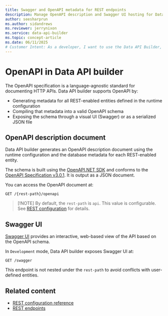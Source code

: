 ```yaml
---
title: Swagger and OpenAPI metadata for REST endpoints
description: Manage OpenAPI description and Swagger UI hosting for Data API builder's REST API endpoints feature.
author: seesharprun
ms.author: sidandrews
ms.reviewer: jerrynixon
ms.service: data-api-builder
ms.topic: concept-article
ms.date: 06/11/2025
# Customer Intent: As a developer, I want to use the Data API Builder, so that I can host OpenAPI/Swagger metadata.
---
```


# OpenAPI in Data API builder

The OpenAPI specification is a language-agnostic standard for documenting HTTP APIs. Data API builder supports OpenAPI by:

* Generating metadata for all REST-enabled entities defined in the runtime configuration
* Compiling that metadata into a valid OpenAPI schema
* Exposing the schema through a visual UI (Swagger) or as a serialized JSON file

## OpenAPI description document

Data API builder generates an OpenAPI description document using the runtime configuration and the database metadata for each REST-enabled entity.

The schema is built using the [OpenAPI.NET SDK](https://github.com/microsoft/OpenAPI.NET) and conforms to the [OpenAPI Specification v3.0.1](https://spec.openapis.org/oas/v3.0.1.html). It is output as a JSON document.

You can access the OpenAPI document at:

```http
GET /{rest-path}/openapi
```

> \[!NOTE]
> By default, the `rest-path` is `api`. This value is configurable. See [REST configuration](../../configuration/runtime.md#rest-runtime) for details.

## Swagger UI

[Swagger UI](https://swagger.io/swagger-ui) provides an interactive, web-based view of the API based on the OpenAPI schema.

In `Development` mode, Data API builder exposes Swagger UI at:

```http
GET /swagger
```

This endpoint is not nested under the `rest-path` to avoid conflicts with user-defined entities.

## Related content

* [REST configuration reference](../../configuration/runtime.md#rest-runtime)
* [REST endpoints](rest.md)
